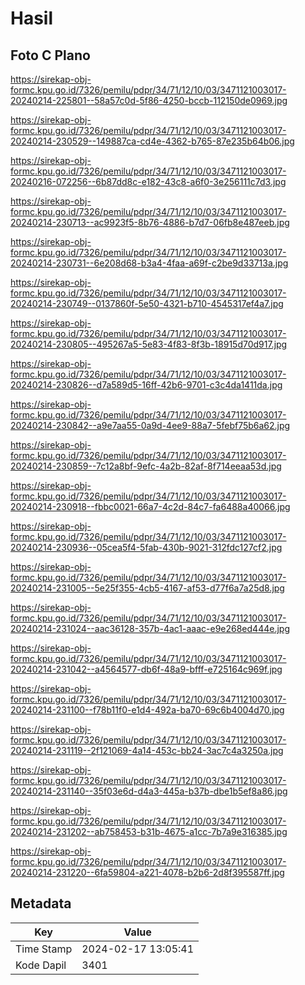 # Hasil

## Foto C Plano

https://sirekap-obj-formc.kpu.go.id/7326/pemilu/pdpr/34/71/12/10/03/3471121003017-20240214-225801--58a57c0d-5f86-4250-bccb-112150de0969.jpg

https://sirekap-obj-formc.kpu.go.id/7326/pemilu/pdpr/34/71/12/10/03/3471121003017-20240214-230529--149887ca-cd4e-4362-b765-87e235b64b06.jpg

https://sirekap-obj-formc.kpu.go.id/7326/pemilu/pdpr/34/71/12/10/03/3471121003017-20240216-072256--6b87dd8c-e182-43c8-a6f0-3e256111c7d3.jpg

https://sirekap-obj-formc.kpu.go.id/7326/pemilu/pdpr/34/71/12/10/03/3471121003017-20240214-230713--ac9923f5-8b76-4886-b7d7-06fb8e487eeb.jpg

https://sirekap-obj-formc.kpu.go.id/7326/pemilu/pdpr/34/71/12/10/03/3471121003017-20240214-230731--6e208d68-b3a4-4faa-a69f-c2be9d33713a.jpg

https://sirekap-obj-formc.kpu.go.id/7326/pemilu/pdpr/34/71/12/10/03/3471121003017-20240214-230749--0137860f-5e50-4321-b710-4545317ef4a7.jpg

https://sirekap-obj-formc.kpu.go.id/7326/pemilu/pdpr/34/71/12/10/03/3471121003017-20240214-230805--495267a5-5e83-4f83-8f3b-18915d70d917.jpg

https://sirekap-obj-formc.kpu.go.id/7326/pemilu/pdpr/34/71/12/10/03/3471121003017-20240214-230826--d7a589d5-16ff-42b6-9701-c3c4da1411da.jpg

https://sirekap-obj-formc.kpu.go.id/7326/pemilu/pdpr/34/71/12/10/03/3471121003017-20240214-230842--a9e7aa55-0a9d-4ee9-88a7-5febf75b6a62.jpg

https://sirekap-obj-formc.kpu.go.id/7326/pemilu/pdpr/34/71/12/10/03/3471121003017-20240214-230859--7c12a8bf-9efc-4a2b-82af-8f714eeaa53d.jpg

https://sirekap-obj-formc.kpu.go.id/7326/pemilu/pdpr/34/71/12/10/03/3471121003017-20240214-230918--fbbc0021-66a7-4c2d-84c7-fa6488a40066.jpg

https://sirekap-obj-formc.kpu.go.id/7326/pemilu/pdpr/34/71/12/10/03/3471121003017-20240214-230936--05cea5f4-5fab-430b-9021-312fdc127cf2.jpg

https://sirekap-obj-formc.kpu.go.id/7326/pemilu/pdpr/34/71/12/10/03/3471121003017-20240214-231005--5e25f355-4cb5-4167-af53-d77f6a7a25d8.jpg

https://sirekap-obj-formc.kpu.go.id/7326/pemilu/pdpr/34/71/12/10/03/3471121003017-20240214-231024--aac36128-357b-4ac1-aaac-e9e268ed444e.jpg

https://sirekap-obj-formc.kpu.go.id/7326/pemilu/pdpr/34/71/12/10/03/3471121003017-20240214-231042--a4564577-db6f-48a9-bfff-e725164c969f.jpg

https://sirekap-obj-formc.kpu.go.id/7326/pemilu/pdpr/34/71/12/10/03/3471121003017-20240214-231100--f78b11f0-e1d4-492a-ba70-69c6b4004d70.jpg

https://sirekap-obj-formc.kpu.go.id/7326/pemilu/pdpr/34/71/12/10/03/3471121003017-20240214-231119--2f121069-4a14-453c-bb24-3ac7c4a3250a.jpg

https://sirekap-obj-formc.kpu.go.id/7326/pemilu/pdpr/34/71/12/10/03/3471121003017-20240214-231140--35f03e6d-d4a3-445a-b37b-dbe1b5ef8a86.jpg

https://sirekap-obj-formc.kpu.go.id/7326/pemilu/pdpr/34/71/12/10/03/3471121003017-20240214-231202--ab758453-b31b-4675-a1cc-7b7a9e316385.jpg

https://sirekap-obj-formc.kpu.go.id/7326/pemilu/pdpr/34/71/12/10/03/3471121003017-20240214-231220--6fa59804-a221-4078-b2b6-2d8f395587ff.jpg


## Metadata

| Key        | Value               |
| ---------- | ------------------- |
| Time Stamp | 2024-02-17 13:05:41 |
| Kode Dapil | 3401                |




